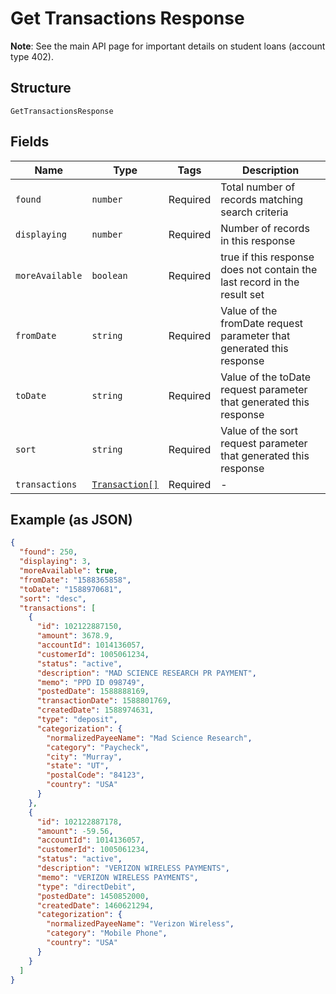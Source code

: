 
# Get Transactions Response

**Note**: See the main API page for important details on student loans (account type 402).

## Structure

`GetTransactionsResponse`

## Fields

| Name | Type | Tags | Description |
|  --- | --- | --- | --- |
| `found` | `number` | Required | Total number of records matching search criteria |
| `displaying` | `number` | Required | Number of records in this response |
| `moreAvailable` | `boolean` | Required | true if this response does not contain the last record in the result set |
| `fromDate` | `string` | Required | Value of the fromDate request parameter that generated this response |
| `toDate` | `string` | Required | Value of the toDate request parameter that generated this response |
| `sort` | `string` | Required | Value of the sort request parameter that generated this response |
| `transactions` | [`Transaction[]`](../../doc/models/transaction.md) | Required | - |

## Example (as JSON)

```json
{
  "found": 250,
  "displaying": 3,
  "moreAvailable": true,
  "fromDate": "1588365858",
  "toDate": "1588970681",
  "sort": "desc",
  "transactions": [
    {
      "id": 102122887150,
      "amount": 3678.9,
      "accountId": 1014136057,
      "customerId": 1005061234,
      "status": "active",
      "description": "MAD SCIENCE RESEARCH PR PAYMENT",
      "memo": "PPD ID 098749",
      "postedDate": 1588888169,
      "transactionDate": 1588801769,
      "createdDate": 1588974631,
      "type": "deposit",
      "categorization": {
        "normalizedPayeeName": "Mad Science Research",
        "category": "Paycheck",
        "city": "Murray",
        "state": "UT",
        "postalCode": "84123",
        "country": "USA"
      }
    },
    {
      "id": 102122887178,
      "amount": -59.56,
      "accountId": 1014136057,
      "customerId": 1005061234,
      "status": "active",
      "description": "VERIZON WIRELESS PAYMENTS",
      "memo": "VERIZON WIRELESS PAYMENTS",
      "type": "directDebit",
      "postedDate": 1450852000,
      "createdDate": 1460621294,
      "categorization": {
        "normalizedPayeeName": "Verizon Wireless",
        "category": "Mobile Phone",
        "country": "USA"
      }
    }
  ]
}
```

